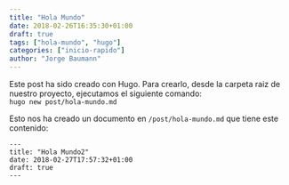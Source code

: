 ```yaml
---
title: "Hola Mundo"
date: 2018-02-26T16:35:30+01:00
draft: true
tags: ["hola-mundo", "hugo"]
categories: ["inicio-rapido"]
author: "Jorge Baumann"
---
```


Este post ha sido creado con Hugo. Para crearlo, desde la carpeta raiz de nuestro proyecto, ejecutamos el siguiente comando:  
`hugo new post/hola-mundo.md`

<!--more-->

Esto nos ha creado un documento en `/post/hola-mundo.md` que tiene este contenido:
```
---
title: "Hola Mundo2"
date: 2018-02-27T17:57:32+01:00
draft: true
---
```


